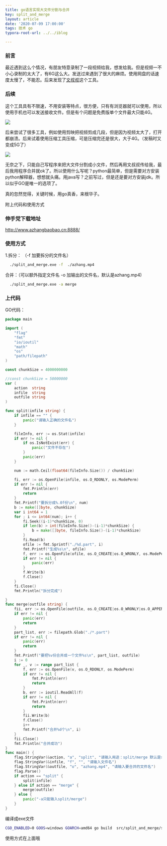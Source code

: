```yaml
---
title: go语言实现大文件分割与合并
key: split_and_merge
layout: article
date: '2020-07-09 17:00:00'
tags: 技术 go
typora-root-url: ../../iblog

---
```


### 前言

最近遇到这么个情况，有朋友特意录制了一段视频给我，想发给我。但是视频一不小心录制的太大了，有6G这么大。发送过来遇到了很大的麻烦。使用网盘的话速度太慢了，不能忍。后来发现了<a href="https://www.wenshushu.cn/">文叔叔</a>这个工具。

### 后续

这个工具具有不限速，不用安装等特点，很方便，只有有浏览器就可以使用，所以使用手机也可以发送接收文件。但是有个问题是免费版单个文件最大只能4G。

![](http://img.azhangbaobao.cn/img/521594289363_.pic.jpg)

后来尝试了很多工具，例如使用剪映把视频剪成几段，但是因为视频太大了，打开都崩溃。后来试着使用压缩工具压缩，可是压缩完还是很大，大于4G。（发稿时又变成5G了）

![](http://img.azhangbaobao.cn/img/531594289474_.pic.jpg)

无奈之下，只能自己写程序来把大文件分割成小文件，然后再用文叔叔传给我，最后我用程序合并就ok了。所以使用什么写呢？python最简单，但是需要对方安装python解释器，想想就头痛。用java写？之前写过，但是还是要对方安装jdk。所以似乎GO是唯一的选项了。

真的忽然觉得，关键时候，用go真香，来根华子。

附上代码和使用方式

### 伸手党下载地址

<http://www.azhangbaobao.cn:8888/>

### 使用方式

1.拆分： （-f 加要拆分的文件名）

```bash
  ./split_and_merge.exe -f  ./azhang.mp4
```



合并：（可以额外指定文件名 -o 加输出的文件名，默认是azhang.mp4)

```bash
  ./split_and_merge.exe -a merge
```



### 上代码

GO代码：

```go
package main

import (
	"flag"
	"fmt"
	"io/ioutil"
	"math"
	"os"
	"path/filepath"
)

const chunkSize = 4000000000

//const chunkSize = 50000000
var (
	action  string
	infile  string
	outfile string
)

func split(infile string) {
	if infile == "" {
		panic("请输入正确的文件名")
	}

	fileInfo, err := os.Stat(infile)
	if err != nil {
		if os.IsNotExist(err) {
			panic("文件不存在")
		}
		panic(err)
	}

	num := math.Ceil(float64(fileInfo.Size()) / chunkSize)

	fi, err := os.OpenFile(infile, os.O_RDONLY, os.ModePerm)
	if err != nil {
		fmt.Println(err)
		return
	}
	fmt.Printf("要拆分成%.0f份\n", num)
	b := make([]byte, chunkSize)
	var i int64 = 1
	for ; i <= int64(num); i++ {
		fi.Seek((i-1)*chunkSize, 0)
		if len(b) > int(fileInfo.Size()-(i-1)*chunkSize) {
			b = make([]byte, fileInfo.Size()-(i-1)*chunkSize)
		}
		fi.Read(b)
		ofile := fmt.Sprintf("./%d.part", i)
		fmt.Printf("生成%s\n", ofile)
		f, err := os.OpenFile(ofile, os.O_CREATE|os.O_WRONLY, os.ModePerm)
		if err != nil {
			panic(err)
		}
		f.Write(b)
		f.Close()
	}
	fi.Close()
	fmt.Println("拆分完成")

}
func merge(outfile string) {
	fii, err := os.OpenFile(outfile, os.O_CREATE|os.O_WRONLY|os.O_APPEND, os.ModePerm)
	if err != nil {
		panic(err)
		return
	}
	part_list, err := filepath.Glob("./*.part")
	if err != nil {
		panic(err)
		return
	}
	fmt.Printf("要把%v份合并成一个文件%s\n", part_list, outfile)
	i := 0
	for _, v := range part_list {
		f, err := os.OpenFile(v, os.O_RDONLY, os.ModePerm)
		if err != nil {
			fmt.Println(err)
			return
		}
		b, err := ioutil.ReadAll(f)
		if err != nil {
			fmt.Println(err)
			return
		}
		fii.Write(b)
		f.Close()
		i++
		fmt.Printf("合并%d个\n", i)
	}
	fii.Close()
	fmt.Println("合并成功")
}
func main() {
	flag.StringVar(&action, "a", "split", "请输入用途：split/merge 默认是split")
	flag.StringVar(&infile, "f", "", "请输入文件名")
	flag.StringVar(&outfile, "o", "azhang.mp4", "请输入要合并的文件名")
	flag.Parse()
	if action == "split" {
		split(infile)
	} else if action == "merge" {
		merge(outfile)
	} else {
		panic("-a只能输入split/merge")
	}
}

```



编译成exe文件

```bash
CGO_ENABLED=0 GOOS=windows GOARCH=amd64 go build  src/split_and_merge/split_and_merge.go
```

使用方式在上面哦